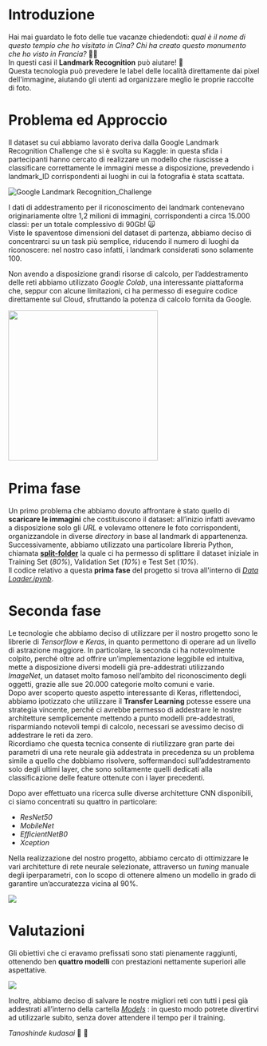 # Introduzione
Hai mai guardato le foto delle tue vacanze chiedendoti: *qual è il nome di questo tempio che ho visitato in Cina? Chi ha creato questo monumento che ho visto in Francia?*  :japanese_castle::tokyo_tower: \
In questi casi il **Landmark Recognition** può aiutare!  :muscle:\
Questa tecnologia può prevedere le label delle località direttamente dai pixel dell'immagine, aiutando gli utenti ad organizzare meglio le proprie raccolte di foto.

# Problema ed Approccio
Il dataset su cui abbiamo lavorato deriva dalla Google Landmark Recognition Challenge che si è svolta su Kaggle: in questa sfida i partecipanti hanno cercato di realizzare un modello che riuscisse a classificare correttamente le immagini messe a disposizione, prevedendo i landmark_ID corrispondenti ai luoghi in cui la fotografia è stata scattata.

![Google Landmark Recognition_Challenge](https://user-images.githubusercontent.com/39646018/60909844-e7427180-a29c-11e9-84c3-4247cf61e4da.png)

I dati di addestramento per il riconoscimento dei landmark contenevano originariamente oltre 1,2 milioni di immagini, corrispondenti a circa 15.000 classi: per un totale complessivo di 90Gb!  :scream_cat:\
Viste le spaventose dimensioni del dataset di partenza, abbiamo deciso di concentrarci su un task più semplice, riducendo il numero di luoghi da riconoscere: nel nostro caso infatti, i landmark considerati sono solamente 100.

Non avendo a disposizione grandi risorse di calcolo, per l’addestramento delle reti abbiamo utilizzato *Google Colab*, una interessante piattaforma che, seppur con alcune limitazioni, ci ha permesso di eseguire codice direttamente sul Cloud, sfruttando la potenza di calcolo fornita da Google.


<img src="https://miro.medium.com/max/1020/1*lk3xo4jdkQ2SHKRRDFxYHw.jpeg" width="300" height="300">

# Prima fase
Un primo problema che abbiamo dovuto affrontare  è stato quello di **scaricare le immagini** che costituiscono il dataset: all’inizio infatti avevamo a disposizione solo gli *URL* e volevamo ottenere le foto corrispondenti, organizzandole in diverse *directory* in base al landmark di appartenenza. \
Successivamente, abbiamo utilizzato una particolare libreria Python, chiamata **[split-folder](https://pypi.org/project/split-folders/)** la quale ci ha permesso di splittare il dataset iniziale in Training Set (*80%*), Validation Set (*10%*) e Test Set (*10%*).\
Il codice relativo a questa **prima fase** del progetto si trova all'interno di *[Data Loader.ipynb](https://github.com/francoMarini/Landmark-Recognition/blob/master/Data%20Loader.ipynb)*.

# Seconda fase
Le tecnologie che abbiamo deciso di utilizzare per il nostro progetto sono le librerie di *Tensorflow* e *Keras*, in quanto permettono di operare ad un livello di astrazione maggiore. In particolare, la seconda ci ha notevolmente colpito, perché oltre ad offrire un’implementazione leggibile ed intuitiva, mette a disposizione diversi modelli già pre-addestrati utilizzando *ImageNet*, un dataset molto famoso nell’ambito del riconoscimento degli oggetti, grazie alle sue 20.000 categorie molto comuni e varie.\
Dopo aver scoperto questo aspetto interessante di Keras, riflettendoci, abbiamo ipotizzato che utilizzare il **Transfer Learning** potesse essere una strategia vincente, perché ci avrebbe permesso di addestrare le nostre architetture semplicemente mettendo a punto modelli pre-addestrati, risparmiando notevoli tempi di calcolo, necessari se avessimo deciso di addestrare le reti da zero. \
Ricordiamo che questa tecnica consente di riutilizzare gran parte dei parametri di una rete neurale già addestrata in precedenza su un problema simile a quello che dobbiamo risolvere, soffermandoci sull’addestramento solo degli ultimi layer, che sono solitamente quelli dedicati alla classificazione delle feature ottenute con i layer precedenti. 

Dopo aver effettuato una ricerca sulle diverse architetture CNN disponibili, ci siamo concentrati su quattro in particolare:
* *ResNet50*
* *MobileNet*
* *EfficientNetB0*
* *Xception*

Nella realizzazione del nostro progetto, abbiamo cercato di ottimizzare le vari architetture di rete neurale selezionate, attraverso un *tuning* manuale degli iperparametri, con lo scopo di ottenere almeno un modello in grado di garantire un’accuratezza vicina al 90%.

<img src="https://i.ibb.co/GV9MYCN/tartarughe-ninja.jpge">


# Valutazioni
Gli obiettivi che ci eravamo prefissati sono stati pienamente raggiunti, ottenendo ben **quattro modelli** con prestazioni nettamente superiori alle aspettative.

<img src="https://i.ibb.co/R20T7Pb/grafico.jpg">

Inoltre, abbiamo deciso di salvare le nostre migliori reti con tutti i pesi già addestrati all’interno della cartella  *[Models](https://drive.google.com/drive/folders/1Dp0MlYsGVkBI2YdhRVNYvDBs627teZYt?usp=sharing)* : in questo modo potrete divertirvi ad utilizzarle subito, senza dover attendere il tempo per il training.

*Tanoshinde kudasai* :roller_coaster: :confetti_ball:





